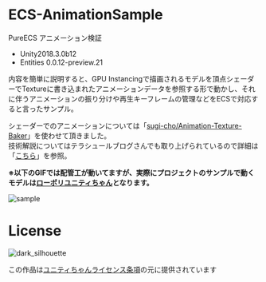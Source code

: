 # ECS-AnimationSample
PureECS アニメーション検証

- Unity2018.3.0b12
- Entities 0.0.12-preview.21

内容を簡単に説明すると、GPU Instancingで描画されるモデルを頂点シェーダーでTextureに書き込まれたアニメーションデータを参照する形で動かし、それに伴うアニメーションの振り分けや再生キーフレームの管理などをECSで対応すると言ったサンプル。

シェーダーでのアニメーションについては「[sugi-cho/Animation-Texture-Baker](https://github.com/sugi-cho/Animation-Texture-Baker)」を使わせて頂きました。  
技術解説についてはテラシュールブログさんでも取り上げられているので詳細は「[こちら](http://tsubakit1.hateblo.jp/entry/2017/09/03/225713)」を参照。

**※以下のGIFでは配管工が動いてますが、実際にプロジェクトのサンプルで動くモデルは[ローポリユニティちゃん](http://unity-chan.com/contents/news/%E3%80%90unite2016tokyo%E3%80%91%E3%83%AD%E3%83%BC%E3%83%9D%E3%83%AA%E3%83%A6%E3%83%8B%E3%83%86%E3%82%A3%E3%81%A1%E3%82%83%E3%82%93%E5%85%AC%E9%96%8B%EF%BC%81%E3%80%90livemodeling%E3%80%91/)となります。**  

![sample](https://user-images.githubusercontent.com/17098415/47253650-d5136f80-d490-11e8-8af6-fdb463c1ceb5.gif)


# License

![dark_silhouette](https://user-images.githubusercontent.com/17098415/47374576-3f464180-d729-11e8-9b0b-c20d84b5ad88.jpg)

この作品は[ユニティちゃんライセンス条項](http://unity-chan.com/contents/license_jp/)の元に提供されています
